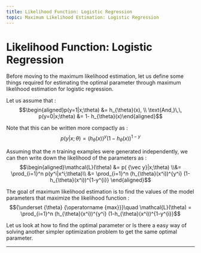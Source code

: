 ```yaml
---
title: Likelihood Function: Logistic Regression
topic: Maximum Likelihood Estimation: Logistic Regression
---
```


# Likelihood Function: Logistic Regression

Before moving to the maximum likelihood estimation, let us define some things required for estimating the optimal parameter through maximum likelihood estimation for logistic regression.

Let us assume that : $$\begin{aligned}p(y=1|x;\theta) &= h_{\theta}(x), \\ \text{And,}\,\, p(y=0|x;\theta) &= 1- h_{\theta}(x)\end{aligned}$$

Note that this can be written more compactly as : $$p(y|x;\theta)=(h_{\theta}(x))^y (1-h_{\theta}(x))^{1-y}$$

Assuming that the $n$ training examples were generated independently, we can then write down the likelihood of the parameters as : $$\begin{aligned}\mathcal{L}(\theta) &= p( {\vec y}|x;\theta) \\&= \prod_{i=1}^n p(y^i|x^i;\theta)\\ &= \prod_{i=1}^n (h_{\theta}(x^i))^{y^i} (1-h_{\theta}(x^i))^{1-y^{i}} \end{aligned}$$

The goal of maximum likelihood estimation is to find the values of the model parameters that maximize the likelihood function : $${\underset {\theta} {\operatorname {max}}}\quad \mathcal{L}(\theta) = \prod_{i=1}^n (h_{\theta}(x^i))^{y^i} (1-h_{\theta}(x^i))^{1-y^{i}}$$

Let us look at how to find the optimal parameter or Is there a easy way of solving another simpler optimization problem to get the same optimal parameter.

---